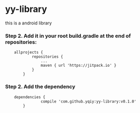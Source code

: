# yy-library
this is a android library
### Step 2. Add it in your root build.gradle at the end of repositories:
		allprojects {
				repositories {
					...
					maven { url 'https://jitpack.io' }
				}
			}
### Step 2. Add the dependency
		dependencies {
			        compile 'com.github.yqiy:yy-library:v0.1.0'
			}